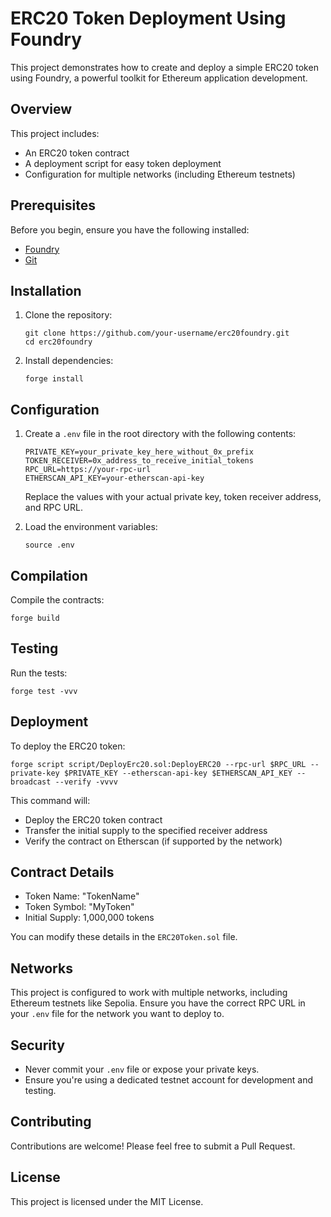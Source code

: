 # ERC20 Token Deployment Using Foundry

This project demonstrates how to create and deploy a simple ERC20 token using Foundry, a powerful toolkit for Ethereum application development.

## Overview

This project includes:
- An ERC20 token contract
- A deployment script for easy token deployment
- Configuration for multiple networks (including Ethereum testnets)

## Prerequisites

Before you begin, ensure you have the following installed:
- [Foundry](https://book.getfoundry.sh/getting-started/installation)
- [Git](https://git-scm.com/book/en/v2/Getting-Started-Installing-Git)

## Installation

1. Clone the repository:
   ```
   git clone https://github.com/your-username/erc20foundry.git
   cd erc20foundry
   ```

2. Install dependencies:
   ```
   forge install
   ```

## Configuration

1. Create a `.env` file in the root directory with the following contents:
   ```
   PRIVATE_KEY=your_private_key_here_without_0x_prefix
   TOKEN_RECEIVER=0x_address_to_receive_initial_tokens
   RPC_URL=https://your-rpc-url
   ETHERSCAN_API_KEY=your-etherscan-api-key
   ```
   Replace the values with your actual private key, token receiver address, and RPC URL.

2. Load the environment variables:
   ```
   source .env
   ```

## Compilation

Compile the contracts:

```
forge build
```

## Testing

Run the tests:

```
forge test -vvv
```

## Deployment

To deploy the ERC20 token:

```
forge script script/DeployErc20.sol:DeployERC20 --rpc-url $RPC_URL --private-key $PRIVATE_KEY --etherscan-api-key $ETHERSCAN_API_KEY --broadcast --verify -vvvv
```

This command will:
- Deploy the ERC20 token contract
- Transfer the initial supply to the specified receiver address
- Verify the contract on Etherscan (if supported by the network)

## Contract Details

- Token Name: "TokenName"
- Token Symbol: "MyToken"
- Initial Supply: 1,000,000 tokens

You can modify these details in the `ERC20Token.sol` file.

## Networks

This project is configured to work with multiple networks, including Ethereum testnets like Sepolia. Ensure you have the correct RPC URL in your `.env` file for the network you want to deploy to.

## Security

- Never commit your `.env` file or expose your private keys.
- Ensure you're using a dedicated testnet account for development and testing.

## Contributing

Contributions are welcome! Please feel free to submit a Pull Request.

## License

This project is licensed under the MIT License.
